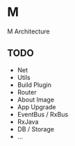 # M
M Architecture

## TODO
 * Net
 * Utils
 * Build Plugin
 * Router
 * About Image
 * App Upgrade
 * EventBus / RxBus
 * RxJava
 * DB / Storage
 * ...
